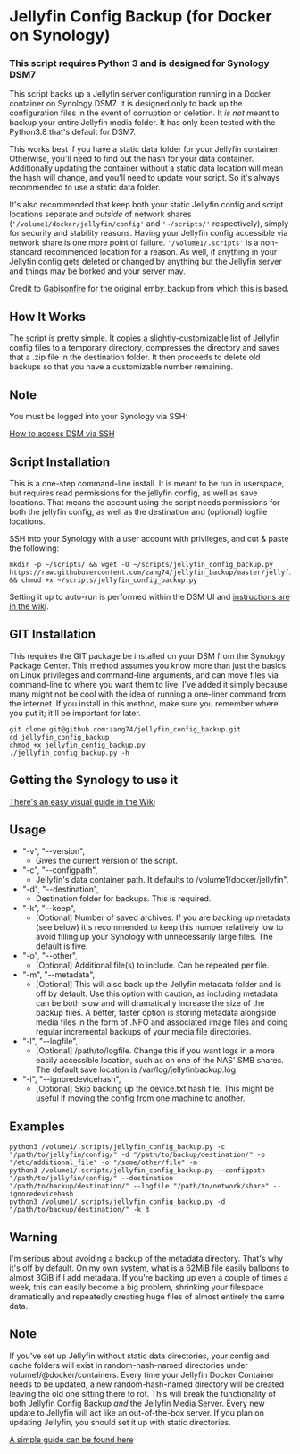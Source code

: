# Jellyfin Config Backup (for Docker on Synology)
### **This script requires Python 3 and is designed for Synology DSM7** 
This script backs up a Jellyfin server configuration running in a Docker container on Synology DSM7. It is designed only to back up the configuration files in the event of corruption or deletion. It *is not* meant to backup your entire Jellyfin media folder. It has only been tested with the Python3.8 that's default for DSM7.

This works best if you have a static data folder for your Jellyfin container. Otherwise, you'll need to find out the hash for your data container. Additionally updating the container without a static data location will mean the hash will change, and you'll need to update your script. So it's always recommended to use a static data folder.

It's also recommended that keep both your static Jellyfin config and script locations separate and *outside* of network shares (`'/volume1/docker/jellyfin/config'` and  `'~/scripts/'` respectively), simply for security and stability reasons. Having your Jellyfin config accessible via network share is one more point of failure. `'/volume1/.scripts'` is a non-standard recommended location for a reason. As well, if anything in your Jellyfin config gets deleted or changed by anything but the Jellyfin server and things may be borked and your server may.  

Credit to [Gabisonfire](https://github.com/Gabisonfire/emby_backup) for the original emby_backup from which this is based.

## How It Works

The script is pretty simple. It copies a slightly-customizable list of Jellyfin config files to a temporary directory, compresses the directory and saves that a .zip file in the destination folder. It then proceeds to delete old backups so that you have a customizable number remaining.

## Note
You must be logged into your Synology via SSH:

[How to access DSM via SSH](https://kb.synology.com/en-ca/DSM/tutorial/How_to_login_to_DSM_with_root_permission_via_SSH_Telnet "SSH Instructions for Synology DSM")


## Script Installation
This is a one-step command-line install. It is meant to be run in userspace, but requires read permissions for the jellyfin config, as well as save locations. That means the account using the script needs permissions for both the jellyfin config, as well as the destination and (optional) logfile locations.

SSH into your Synology with a user account with privileges, and cut & paste the following: 
```
mkdir -p ~/scripts/ && wget -O ~/scripts/jellyfin_config_backup.py https://raw.githubusercontent.com/zang74/jellyfin_backup/master/jellyfin_config_backup.py && chmod +x ~/scripts/jellyfin_config_backup.py
```
Setting it up to auto-run is performed within the DSM UI and [instructions are in the wiki](https://github.com/zang74/jellyfin_config_backup/wiki/Setting-up-Synology-Task-Scheduler). 

## GIT Installation
This requires the GIT package be installed on your DSM from the Synology Package Center. This method assumes you know more than just the basics on Linux privileges and command-line arguments, and can move files via command-line to where you want them to live. I've added it simply because many might not be cool with the idea of running a one-liner command from the internet. If you install in this method, make sure you remember where you put it; it'll be important for later.
```
git clone git@github.com:zang74/jellyfin_config_backup.git
cd jellyfin_config_backup
chmod +x jellyfin_config_backup.py
./jellyfin_config_backup.py -h
```

## Getting the Synology to use it

[There's an easy visual guide in the Wiki](https://github.com/zang74/jellyfin_config_backup/wiki/Setting-up-Synology-Task-Scheduler)

## Usage

- "-v", "--version",
  - Gives the current version of the script.
- "-c", "--configpath",
  - Jellyfin's data container path. It defaults to /volume1/docker/jellyfin".
- "-d", "--destination",
  - Destination folder for backups. This is required.
- "-k", "--keep",
  - [Optional] Number of saved archives. If you are backing up metadata (see below) it's recommended to keep this number relatively low to avoid filling up your Synology with unnecessarily large files. The default is five.
- "-o", "--other",
  - [Optional] Additional file(s) to include. Can be repeated per file.
- "-m", "--metadata",
  - [Optional] This will also back up the Jellyfin metadata folder and is off by default. Use this option with caution, as including metadata can be both slow and will dramatically increase the size of the backup files. A better, faster option is storing metadata alongside media files in the form of .NFO and associated image files and doing regular incremental backups of your media file directories.
- "-l", "--logfile",
  - [Optional] /path/to/logfile. Change this if you want logs in a more easily accessible location, such as on one of the NAS' SMB shares. The default save location is /var/log/jellyfinbackup.log
- "-i", "--ignoredevicehash",
  - [Optional] Skip backing up the device.txt hash file. This might be useful if moving the config from one machine to another.
## Examples

```
python3 /volume1/.scripts/jellyfin_config_backup.py -c "/path/to/jellyfin/config/" -d "/path/to/backup/destination/" -o "/etc/additional_file" -o "/some/other/file" -m
python3 /volume1/.scripts/jellyfin_config_backup.py --configpath "/path/to/jellyfin/config/" --destination "/path/to/backup/destination/" --logfile "/path/to/network/share" --ignoredevicehash
python3 /volume1/.scripts/jellyfin_config_backup.py -d "/path/to/backup/destination/" -k 3
```
## Warning

I'm serious about avoiding a backup of the metadata directory. That's why it's off by default. On my own system, what is a 62MiB file easily balloons to almost 3GiB if I add metadata. If you're backing up even a couple of times a week, this can easily become a big problem, shrinking your filespace dramatically and repeatedly creating huge files of almost entirely the same data.

## Note

If you've set up Jellyfin without static data directories, your config and cache folders will exist in random-hash-named directories under volume1/@docker/containers. Every time your Jellyfin Docker Container needs to be updated, a new random-hash-named directory will be created leaving the old one sitting there to rot. This will break the functionality of both Jellyfin Config Backup *and* the Jellyfin Media Server. Every new update to Jellyfin will act like an out-of-the-box server. If you plan on updating Jellyfin, you should set it up with static directories.

[A simple guide can be found here](https://mariushosting.com/how-to-install-jellyfin-on-your-synology-nas/)
